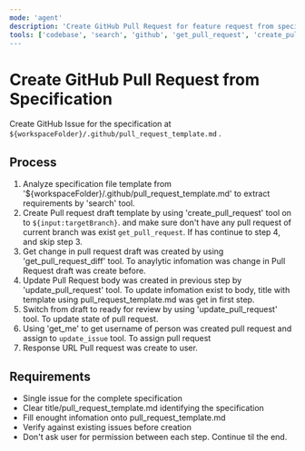 ```yaml
---
mode: 'agent'
description: 'Create GitHub Pull Request for feature request from specification file using pull_request_template.md template.'
tools: ['codebase', 'search', 'github', 'get_pull_request', 'create_pull_request', 'update_pull_request', 'get_pull_request_diff', 'update_issues]
---
```

# Create GitHub Pull Request from Specification

Create GitHub Issue for the specification at `${workspaceFolder}/.github/pull_request_template.md` .

## Process

1. Analyze specification file template from '${workspaceFolder}/.github/pull_request_template.md' to extract requirements by 'search' tool.
2. Create Pull request draft template by using 'create_pull_request' tool on to `${input:targetBranch}`. and make sure don't have any pull request of current branch was exist `get_pull_request`. If has continue to step 4, and skip step 3.
3. Get change in pull request draft was created by using 'get_pull_request_diff' tool. To anaylytic infomation was change in Pull Request draft was create before.
4. Update Pull Request body was created in previous step by 'update_pull_request' tool. To update infomation exist to body, title with template using pull_request_template.md was get in first step.
5. Switch from draft to ready for review by using 'update_pull_request' tool. To update state of pull request. 
6. Using 'get_me' to get username of person was created pull request and assign to `update_issue` tool. To assign pull request
7. Response URL Pull request was create to user.

## Requirements
- Single issue for the complete specification
- Clear title/pull_request_template.md identifying the specification
- Fill enought infomation onto pull_request_template.md
- Verify against existing issues before creation
- Don't ask user for permission between each step. Continue til the end.


